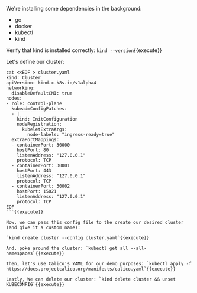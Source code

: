 We're installing some dependencies in the background:

- go
- docker
- kubectl
- kind

Verify that kind is installed correctly: `kind --version`{{execute}}

Let's define our cluster:

```
cat <<EOF > cluster.yaml
kind: Cluster
apiVersion: kind.x-k8s.io/v1alpha4
networking:
  disableDefaultCNI: true
nodes:
- role: control-plane
  kubeadmConfigPatches:
  - |
    kind: InitConfiguration
    nodeRegistration:
      kubeletExtraArgs:
        node-labels: "ingress-ready=true"
  extraPortMappings:
  - containerPort: 30000
    hostPort: 80
    listenAddress: "127.0.0.1"
    protocol: TCP
  - containerPort: 30001
    hostPort: 443
    listenAddress: "127.0.0.1"
    protocol: TCP
  - containerPort: 30002
    hostPort: 15021
    listenAddress: "127.0.0.1"
    protocol: TCP
EOF
```{{execute}}

Now, we can pass this config file to the create our desired cluster (and give it a custom name):

`kind create cluster --config cluster.yaml`{{execute}}

And, poke around the cluster: `kubectl get all --all-namespaces`{{execute}}

Then, let's use Calico's YAML for our demo purposes: `kubectl apply -f https://docs.projectcalico.org/manifests/calico.yaml`{{execute}}

Lastly, We can delete our cluster: `kind delete cluster && unset KUBECONFIG`{{execute}}
